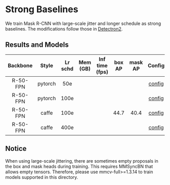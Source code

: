 # Strong Baselines

<!-- [OTHERS] -->

We train Mask R-CNN with large-scale jitter and longer schedule as strong baselines.
The modifications follow those
in [Detectron2](https://github.com/facebookresearch/detectron2/tree/master/configs/new_baselines).

## Results and Models

| Backbone |  Style  | Lr schd | Mem (GB) | Inf time (fps) | box AP | mask AP |                                       Config                                       |         Download         |
|:--------:|:-------:|:-------:|:--------:|:--------------:|:------:|:-------:|:----------------------------------------------------------------------------------:|:------------------------:|
| R-50-FPN | pytorch |   50e   |          |                |        |         |    [config](./mask-rcnn_r50_fpn_rpn-2conv_4conv1fc_syncbn-all_lsj-50e_coco.py)     | [model](<>) \| [log](<>) |
| R-50-FPN | pytorch |  100e   |          |                |        |         |    [config](./mask-rcnn_r50_fpn_rpn-2conv_4conv1fc_syncbn-all_lsj-100e_coco.py)    | [model](<>) \| [log](<>) |
| R-50-FPN |  caffe  |  100e   |          |                |  44.7  |  40.4   | [config](./mask-rcnn_r50-caffe_fpn_rpn-2conv_4conv1fc_syncbn-all_lsj-100e_coco.py) | [model](<>) \| [log](<>) |
| R-50-FPN |  caffe  |  400e   |          |                |        |         | [config](./mask-rcnn_r50-caffe_fpn_rpn-2conv_4conv1fc_syncbn-all_lsj-400e_coco.py) | [model](<>) \| [log](<>) |

## Notice

When using large-scale jittering, there are sometimes empty proposals in the box and mask heads during training.
This requires MMSyncBN that allows empty tensors. Therefore, please use mmcv-full>=1.3.14 to train models supported in
this directory.
